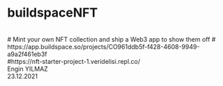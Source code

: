 # buildspaceNFT
<BR>
# Mint your own NFT collection and ship a Web3 app to show them off
# https://app.buildspace.so/projects/CO961ddb5f-f428-4608-9949-a9a2f461eb3f
<BR>
#https://nft-starter-project-1.veridelisi.repl.co/
<BR>
Engin YILMAZ
<BR>
23.12.2021
